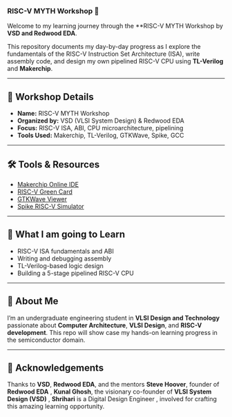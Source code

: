 ### RISC-V MYTH Workshop 🚀

Welcome to my learning journey through the **RISC-V MYTH Workshop by **VSD and Redwood EDA**.

This repository documents my day-by-day progress as I explore the fundamentals of the RISC-V Instruction Set Architecture (ISA), write assembly code, and design my own pipelined RISC-V CPU using **TL-Verilog** and **Makerchip**.

---

## 🔗 Workshop Details
- **Name:** RISC-V MYTH Workshop
- **Organized by:** VSD (VLSI System Design) & Redwood EDA
- **Focus:** RISC-V ISA, ABI, CPU microarchitecture, pipelining
- **Tools Used:** Makerchip, TL-Verilog, GTKWave, Spike, GCC

---


## 🛠 Tools & Resources
- [Makerchip Online IDE](https://makerchip.com/)
- [RISC-V Green Card](https://inst.eecs.berkeley.edu/~cs61c/fa17/img/riscvcard.pdf)
- [GTKWave Viewer](http://gtkwave.sourceforge.net/)
- [Spike RISC-V Simulator](https://github.com/riscv/riscv-isa-sim)

---

## 🧠 What I am going to Learn 
- RISC-V ISA fundamentals and ABI
- Writing and debugging assembly
- TL-Verilog-based logic design
- Building a 5-stage pipelined RISC-V CPU

---

## 📌 About Me
I’m an undergraduate engineering student in **VLSI Design and Technology** passionate about **Computer Architecture**, **VLSI Design**, and **RISC-V development**. 
This repo will show case my hands-on learning progress in the semiconductor domain.

---

## 📣 Acknowledgements
Thanks to **VSD**, **Redwood EDA**, and the mentors 
**Steve Hoover**, founder of **Redwood EDA** ,
**Kunal Ghosh**, the visionary co-founder of **VLSI System Design (VSD)** ,
**Shrihari** is a Digital Design Engineer ,
involved for crafting this amazing learning opportunity.

